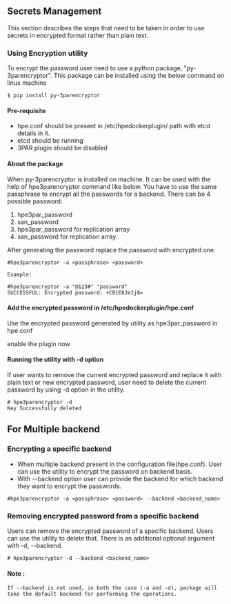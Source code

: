 ## Secrets Management

This section describes the steps that need to be taken in order to use secrets in encrypted format rather than plain text.

### Using Encryption utility

To encrypt the password user need to use a python package, "py-3parencryptor".
This package can be installed using the below command on linux machine

````
$ pip install py-3parencryptor

````

#### Pre-requisite

- hpe.conf should be present in /etc/hpedockerplugin/ path with etcd details in it.
- etcd should be running
- 3PAR plugin should be disabled

#### About the package

When py-3parencryptor is installed on machine. It can be used with the help of hpe3parencryptor command like below.
You have to  use the same passphrase to encrypt all the passwords for a backend.
There can be 4 possible password:
1. hpe3par_password
2. san_password  
3. hpe3par_password for replication array
4. san_password for replication array.

After generating the password replace the password with encrypted one.

````
#hpe3parencryptor -a <passphrase> <password>

Example: 

#hpe3parencryptor -a "@123#" "password"
SUCCESSFUL: Encrypted password: +CB1E8Je1j8=

````
#### Add the encrypted password in /etc/hpedockerplugin/hpe.conf

Use the encrypted password generated by utility as hpe3par_password in hpe.conf 

enable the plugin now

#### Running the utility with -d option
 If user wants to remove the current encrypted password and replace it with plain text or new encrypted password,
user need to delete the current password by using -d option in the utility.

````
# hpe3parencryptor -d
Key Successfully deleted
````
## For Multiple backend

### Encrypting a specific backend
- When multiple backend present in the configuration file(hpe.conf). User can use the utility to encrypt the password on backend basis.
- With --backend option user can provide the backend for which backend they want to encrypt the passwords.

````
#hpe3parencryptor -a <passphrase> <password> --backend <backend_name>

````
### Removing encrypted password from a specific backend

Users can remove the encrypted password of a specific backend. Users can use the utility to delete that.
There is an additional optional argument with -d, --backend.

````
# hpe3parencryptor -d --backend <backend_name>

````

#### Note : 
````
If --backend is not used, in both the case (-a and -d), package will take the default backend for performing the operations.
````

